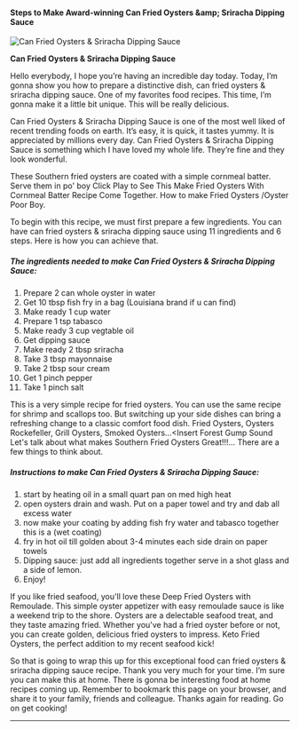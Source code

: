             

#### Steps to Make Award-winning Can Fried Oysters &amp;amp; Sriracha Dipping Sauce

![Can Fried Oysters &amp; Sriracha Dipping Sauce](https://img-global.cpcdn.com/recipes/4783937209499648/751x532cq70/can-fried-oysters-sriracha-dipping-sauce-recipe-main-photo.jpg)

**Can Fried Oysters &amp; Sriracha Dipping Sauce**

Hello everybody, I hope you’re having an incredible day today. Today, I’m gonna show you how to prepare a distinctive dish, can fried oysters & sriracha dipping sauce. One of my favorites food recipes. This time, I’m gonna make it a little bit unique. This will be really delicious.

Can Fried Oysters & Sriracha Dipping Sauce is one of the most well liked of recent trending foods on earth. It’s easy, it is quick, it tastes yummy. It is appreciated by millions every day. Can Fried Oysters & Sriracha Dipping Sauce is something which I have loved my whole life. They’re fine and they look wonderful.

These Southern fried oysters are coated with a simple cornmeal batter. Serve them in po' boy Click Play to See This Make Fried Oysters With Cornmeal Batter Recipe Come Together. How to make Fried Oysters /Oyster Poor Boy.

To begin with this recipe, we must first prepare a few ingredients. You can have can fried oysters & sriracha dipping sauce using 11 ingredients and 6 steps. Here is how you can achieve that.

##### The ingredients needed to make Can Fried Oysters & Sriracha Dipping Sauce:

1.  Prepare 2 can whole oyster in water
2.  Get 10 tbsp fish fry in a bag (Louisiana brand if u can find)
3.  Make ready 1 cup water
4.  Prepare 1 tsp tabasco
5.  Make ready 3 cup vegtable oil
6.  Get dipping sauce
7.  Make ready 2 tbsp sriracha
8.  Take 3 tbsp mayonnaise
9.  Take 2 tbsp sour cream
10.  Get 1 pinch pepper
11.  Take 1 pinch salt

This is a very simple recipe for fried oysters. You can use the same recipe for shrimp and scallops too. But switching up your side dishes can bring a refreshing change to a classic comfort food dish. Fried Oysters, Oysters Rockefeller, Grill Oysters, Smoked Oysters…<Insert Forest Gump Sound Let's talk about what makes Southern Fried Oysters Great!!!… There are a few things to think about.

##### Instructions to make Can Fried Oysters & Sriracha Dipping Sauce:

1.  start by heating oil in a small quart pan on med high heat
2.  open oysters drain and wash. Put on a paper towel and try and dab all excess water
3.  now make your coating by adding fish fry water and tabasco together this is a (wet coating)
4.  fry in hot oil till golden about 3-4 minutes each side drain on paper towels
5.  Dipping sauce: just add all ingredients together serve in a shot glass and a side of lemon.
6.  Enjoy!

If you like fried seafood, you'll love these Deep Fried Oysters with Remoulade. This simple oyster appetizer with easy remoulade sauce is like a weekend trip to the shore. Oysters are a delectable seafood treat, and they taste amazing fried. Whether you've had a fried oyster before or not, you can create golden, delicious fried oysters to impress. Keto Fried Oysters, the perfect addition to my recent seafood kick!

So that is going to wrap this up for this exceptional food can fried oysters & sriracha dipping sauce recipe. Thank you very much for your time. I’m sure you can make this at home. There is gonna be interesting food at home recipes coming up. Remember to bookmark this page on your browser, and share it to your family, friends and colleague. Thanks again for reading. Go on get cooking!

* * *